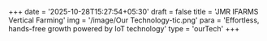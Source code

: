+++
date = '2025-10-28T15:27:54+05:30'
draft = false
title = 'JMR IFARMS Vertical Farming'
img = '/image/Our Technology-tic.png'
para = 'Effortless, hands-free growth powered by IoT technology'
type = 'ourTech'
+++